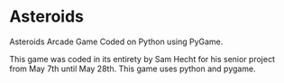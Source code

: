 # Asteroids
Asteroids Arcade Game Coded on Python using PyGame.

This game was coded in its entirety by Sam Hecht for his senior project from May 7th until May 28th. This game uses python and pygame. 
